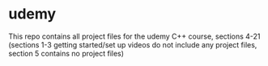 # udemy

This repo contains all project files for the udemy C++ course, sections 4-21 (sections 1-3 getting started/set up videos do not include any project files, section 5 contains no project files)

